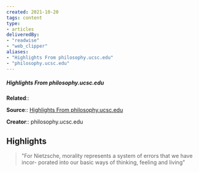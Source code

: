 ```yaml
---
created: 2021-10-20
tags: content
type: 
- articles
deliveredBy: 
- "readwise"
- "web_clipper"
aliases:
- "Highlights From philosophy.ucsc.edu"
- "philosophy.ucsc.edu"
---
```

##### Highlights From philosophy.ucsc.edu

**Related**:: 

**Source**:: [Highlights From philosophy.ucsc.edu](https://philosophy.ucsc.edu/news-events/colloquia-conferences/GeneologyofMorals.pdf)

**Creator**:: philosophy.ucsc.edu

## Highlights
  
> "For Nietzsche, morality represents a system of errors that we have incor-
> porated into our basic ways of thinking, feeling and living" 

